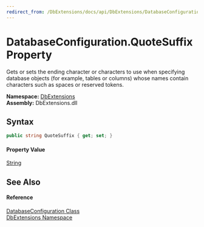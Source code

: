 ```yaml
---
redirect_from: /DbExtensions/docs/api/DbExtensions/DatabaseConfiguration/QuoteSuffix.html
---
```


DatabaseConfiguration.QuoteSuffix Property
==========================================
Gets or sets the ending character or characters to use when specifying database objects (for example, tables or columns) whose names contain characters such as spaces or reserved tokens.
  
**Namespace:** [DbExtensions][1]  
**Assembly:** DbExtensions.dll

Syntax
------

```csharp
public string QuoteSuffix { get; set; }
```

#### Property Value
[String][2]

See Also
--------

#### Reference
[DatabaseConfiguration Class][3]  
[DbExtensions Namespace][1]  

[1]: ../README.md
[2]: https://learn.microsoft.com/dotnet/api/system.string
[3]: README.md